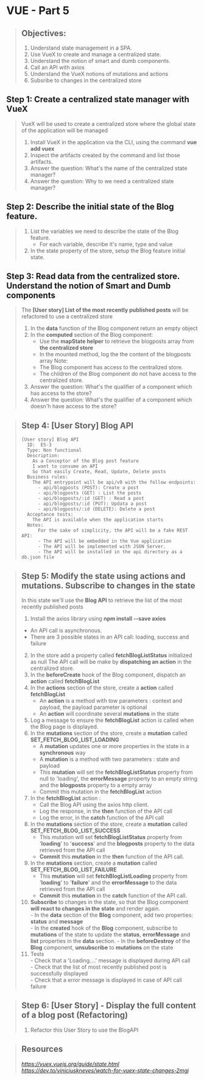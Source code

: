 # VUE - Part 5
> ## Objectives:
> 
> 1. Understand state management in a SPA. 
> 2. Use VueX to create and manage a centralized state.
> 3. Understand the notion of smart and dumb components.
> 4. Call an API with axios
> 5. Understand the VueX notions of mutations and actions
> 6. Subsribe to changes in the centralized store

## Step 1: Create a centralized state manager with VueX
>  VueX will be used to create a centralized store where the global state of the application will be managed
>  1. Install VueX in the application via the CLI, using the command **vue add vuex**
>  2. Inspect the artifacts created by the command and list those artifacts.
>  3. Answer the question: What's the name of the centralized state manager?
>  4. Answer the question: Why to we need a centralized state manager?

## Step 2: Describe the initial state of the Blog feature.
>  1. List the variables we need to describe the state of the Blog feature.
>     - For each variable, describe it's name, type and value
>  2. In the state property of the store, setup the Blog feature initial state.

## Step 3: Read data from the centralized store. Understand the notion of Smart and Dumb components
>  The **[User story] List of the most recently published posts** will be refactored to use a centralized store
>  1. In the **data** function of the Blog component return an empty object
>  2. In the **computed** section of the Blog component:
>     - Use the **mapState helper** to retrieve the blogposts array from **the centralized store**
>     - In the mounted method, log the the content of the blogposts array
>  Note: 
>     - The Blog component has access to the centralized store. 
>     - The children of the Blog component do not have access to the centralized store. 
>  3. Answer the question: What's the qualifier of a component which has access to the store?
>  4. Answer the question: What's the qualifier of a component which doesn'h have access to the store?

> ## Step 4: [User Story] Blog API
>     [User story] Blog API
>       ID:  ES-3 
>       Type: Non functional     
>       Description:      
>         As a Conceptor of the Blog post feature 
>         I want to consume an API
>         So that easily Create, Read, Update, Delete posts
>       Business rules:
>         The API entrypoint will be api/v0 with the follow endpoints:
>           - api/blogposts (POST): Create a post
>           - api/blogposts (GET) : List the posts
>           - api/blogposts/:id (GET) : Read a post
>           - api/blogposts/:id (PUT): Updata a post
>           - api/blogposts/:id (DELETE): Delete a post
>       Acceptance tests:  
>         The API is available when the application starts
>       Notes:
>           For the sake of simplicity, the API will be a fake REST API:
>           - The API will be embedded in the Vue application
>           - The API will be implemented with JSON Server.
>           - The API will be installed in the api directory as a db.json file

> ## Step 5: Modify the state using actions and mutations. Subscribe to changes in the state
> In this state we'll use the **Blog API** to retrieve the list of the most recently published posts
> 1. Install the axios library using **npm install --save axios**  
>   - An API call is asynchronous. 
>   - There are 3 possible states in an API call: loading, success and failure  
>  2. In the store add a property called **fetchBlogListStatus** initialized as null
>  The API call will be make by **dispatching an action** in the centralized store.
>  3. In the **beforeCreate** hook of the Blog component, dispatch an **action** called **fetchBlogList**
>  4. In the **actions** section of the store, create a **action** called **fetchBlogList**
>     - An **action** is a method with tow parameters : context and payload, the payload parameter is optional
>     - An **action** will coordinate several **mutations** in the state
>  5. Log a message to ensure the **fetchBlogList** action is called when the Blog page is displayed.
>  6. In the **mutations** section of the store, create a **mutation** called **SET_FETCH_BLOG_LIST_LOADING**
>     - A **mutation** updates one or more properties in the state in a **synchronous** way
>     - A **mutation** is a method with two parameters : state and payload
>     - This **mutation** will set the **fetchBlogListStatus** property from null to 'loading', the **errorMessage** property  to an empty string and the **blogposts** property to a empty array
>     - Commit this mutation in the **fetchBlogList** action
>  7. In the **fetchBlogList** action :
>     - Call the Blog API using the axios http client. 
>     - Log the response, in the **then** function of the API call
>     - Log the error, in the **catch** function of the API call
>  8. In the **mutations** section of the store, create a **mutation** called **SET_FETCH_BLOG_LIST_SUCCESS**
>     - This mutation will set **fetchBlogListStatus** property from '**loading**' to '**success**' and the **blogposts** property to the data retrieved from the API call
>     - **Commit** this **mutation** in the **then** function of the API call.
>  9. In the **mutations** section, create a **mutation** called **SET_FETCH_BLOG_LIST_FAILURE**
>     - This **mutation** will set **fetchBlogListLoading** property from '**loading**' to '**failure**' and the **errorMessage** to the data retrieved from the API call
>     - **Commit** this **mutation** in the **catch** function of the API call.
>  10. **Subscribe** to changes in the state, so that the Blog component **will react to changes in the state** and render again.  
>     - In the **data** section of the **Blog** component, add two properties: **status** and **message**  
>     - In the **created** hook of the **Blog** component, subscribe to **mutations** of the state to update the **status**, **errorMessage** and **list** properties in the **data** section. 
>     - In the **beforeDestroy** of the **Blog** component, **unsubscribe** to **mutations** on the state
>  11. Tests  
>     - Check that a 'Loading....' message is displayed during API call  
>     - Check that the list of most recently published post is successfully displayed  
>     - Check that a error message is displayed in case of API call failure  

> ## Step 6: [User Story] - Display the full content of a blog post (Refactoring)
> 1. Refactor this User Story to use the BlogAPI

> ## Resources
> *https://vuex.vuejs.org/guide/state.html*
> *https://dev.to/viniciuskneves/watch-for-vuex-state-changes-2mgj*


